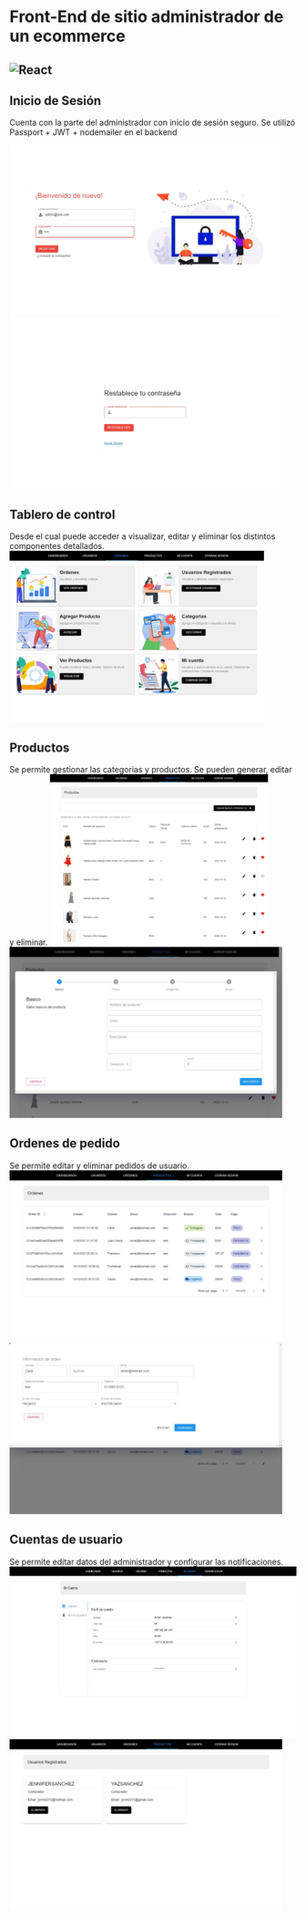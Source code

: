  # Front-End de sitio administrador de un ecommerce
 ![React](https://img.shields.io/badge/react-%2320232a.svg?style=for-the-badge&logo=react&logoColor=%2361DAFB)
--------------

## Inicio de Sesión
Cuenta con la parte del administrador con inicio de sesión seguro.
Se utilizó Passport + JWT + nodemailer en el backend
 
<img src="github/login.jpg" height="300px" alt="Inicio de Sesión"/>
<img src="github/changePassword.jpg" height="300px" alt="Restablecer contraseña"/>
 
## Tablero de control
Desde el cual puede acceder a visualizar, editar y eliminar los distintos componentes detallados.
<img src="github/dashboard.jpg" height="300px" alt="Tablero"/>

## Productos
Se permite gestionar las categorias y productos.
Se pueden generar, editar y eliminar.
<img src="github/products.jpg" height="300px" alt="Gestión de productos"/>
<img src="github/newProduct.jpg" height="300px" alt="gregar nuevo producto"/>

## Ordenes de pedido
Se permite editar y eliminar pedidos de usuario.
<img src="github/orders.jpg" height="300px" alt="Control de ordenes"/>
<img src="github/orders_edit.jpg" height="300px" alt="Edición de ordenes"/>
 
## Cuentas de usuario
Se permite editar datos del administrador y configurar las notificaciones.
<img src="github/myaccount.jpg" height="300px" alt="Mi Cuenta"/>
<img src="github/buyers.jpg" height="300px" alt="Cuentas de usuario"/>
 